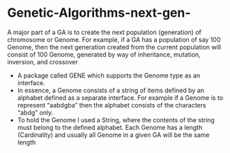 # Genetic-Algorithms-next-gen-
A major part of a GA is to create the next population (generation) of chromosome or Genome. For example, if a GA has a population of say 100 Genome, then the next generation created from the current population will consist of 100 Genome, generated by way of inheritance, mutation, inversion, and crossover

- A package called GENE which supports the Genome type as an interface. 
- In essence, a Genome consists of a string of items defined by an alphabet defined as a separate interface. For example if a Genome is to represent “aabdgba” then the alphabet consists of the characters “abdg” only. 
- To hold the Genome I used a String, where the contents of the string must belong to the defined alphabet. Each Genome has a length (Cardinality) and usually all Genome in a given GA will be the same length
